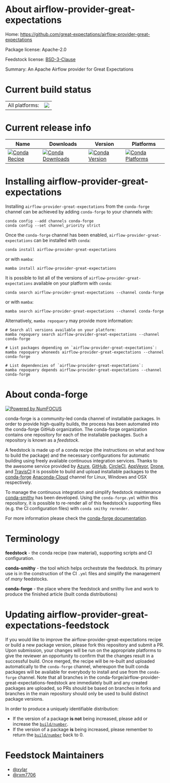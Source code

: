 About airflow-provider-great-expectations
=========================================

Home: https://github.com/great-expectations/airflow-provider-great-expectations

Package license: Apache-2.0

Feedstock license: [BSD-3-Clause](https://github.com/conda-forge/airflow-provider-great-expectations-feedstock/blob/main/LICENSE.txt)

Summary: An Apache Airflow provider for Great Expectations

Current build status
====================


<table><tr><td>All platforms:</td>
    <td>
      <a href="https://dev.azure.com/conda-forge/feedstock-builds/_build/latest?definitionId=18174&branchName=main">
        <img src="https://dev.azure.com/conda-forge/feedstock-builds/_apis/build/status/airflow-provider-great-expectations-feedstock?branchName=main">
      </a>
    </td>
  </tr>
</table>

Current release info
====================

| Name | Downloads | Version | Platforms |
| --- | --- | --- | --- |
| [![Conda Recipe](https://img.shields.io/badge/recipe-airflow--provider--great--expectations-green.svg)](https://anaconda.org/conda-forge/airflow-provider-great-expectations) | [![Conda Downloads](https://img.shields.io/conda/dn/conda-forge/airflow-provider-great-expectations.svg)](https://anaconda.org/conda-forge/airflow-provider-great-expectations) | [![Conda Version](https://img.shields.io/conda/vn/conda-forge/airflow-provider-great-expectations.svg)](https://anaconda.org/conda-forge/airflow-provider-great-expectations) | [![Conda Platforms](https://img.shields.io/conda/pn/conda-forge/airflow-provider-great-expectations.svg)](https://anaconda.org/conda-forge/airflow-provider-great-expectations) |

Installing airflow-provider-great-expectations
==============================================

Installing `airflow-provider-great-expectations` from the `conda-forge` channel can be achieved by adding `conda-forge` to your channels with:

```
conda config --add channels conda-forge
conda config --set channel_priority strict
```

Once the `conda-forge` channel has been enabled, `airflow-provider-great-expectations` can be installed with `conda`:

```
conda install airflow-provider-great-expectations
```

or with `mamba`:

```
mamba install airflow-provider-great-expectations
```

It is possible to list all of the versions of `airflow-provider-great-expectations` available on your platform with `conda`:

```
conda search airflow-provider-great-expectations --channel conda-forge
```

or with `mamba`:

```
mamba search airflow-provider-great-expectations --channel conda-forge
```

Alternatively, `mamba repoquery` may provide more information:

```
# Search all versions available on your platform:
mamba repoquery search airflow-provider-great-expectations --channel conda-forge

# List packages depending on `airflow-provider-great-expectations`:
mamba repoquery whoneeds airflow-provider-great-expectations --channel conda-forge

# List dependencies of `airflow-provider-great-expectations`:
mamba repoquery depends airflow-provider-great-expectations --channel conda-forge
```


About conda-forge
=================

[![Powered by
NumFOCUS](https://img.shields.io/badge/powered%20by-NumFOCUS-orange.svg?style=flat&colorA=E1523D&colorB=007D8A)](https://numfocus.org)

conda-forge is a community-led conda channel of installable packages.
In order to provide high-quality builds, the process has been automated into the
conda-forge GitHub organization. The conda-forge organization contains one repository
for each of the installable packages. Such a repository is known as a *feedstock*.

A feedstock is made up of a conda recipe (the instructions on what and how to build
the package) and the necessary configurations for automatic building using freely
available continuous integration services. Thanks to the awesome service provided by
[Azure](https://azure.microsoft.com/en-us/services/devops/), [GitHub](https://github.com/),
[CircleCI](https://circleci.com/), [AppVeyor](https://www.appveyor.com/),
[Drone](https://cloud.drone.io/welcome), and [TravisCI](https://travis-ci.com/)
it is possible to build and upload installable packages to the
[conda-forge](https://anaconda.org/conda-forge) [Anaconda-Cloud](https://anaconda.org/)
channel for Linux, Windows and OSX respectively.

To manage the continuous integration and simplify feedstock maintenance
[conda-smithy](https://github.com/conda-forge/conda-smithy) has been developed.
Using the ``conda-forge.yml`` within this repository, it is possible to re-render all of
this feedstock's supporting files (e.g. the CI configuration files) with ``conda smithy rerender``.

For more information please check the [conda-forge documentation](https://conda-forge.org/docs/).

Terminology
===========

**feedstock** - the conda recipe (raw material), supporting scripts and CI configuration.

**conda-smithy** - the tool which helps orchestrate the feedstock.
                   Its primary use is in the construction of the CI ``.yml`` files
                   and simplify the management of *many* feedstocks.

**conda-forge** - the place where the feedstock and smithy live and work to
                  produce the finished article (built conda distributions)


Updating airflow-provider-great-expectations-feedstock
======================================================

If you would like to improve the airflow-provider-great-expectations recipe or build a new
package version, please fork this repository and submit a PR. Upon submission,
your changes will be run on the appropriate platforms to give the reviewer an
opportunity to confirm that the changes result in a successful build. Once
merged, the recipe will be re-built and uploaded automatically to the
`conda-forge` channel, whereupon the built conda packages will be available for
everybody to install and use from the `conda-forge` channel.
Note that all branches in the conda-forge/airflow-provider-great-expectations-feedstock are
immediately built and any created packages are uploaded, so PRs should be based
on branches in forks and branches in the main repository should only be used to
build distinct package versions.

In order to produce a uniquely identifiable distribution:
 * If the version of a package **is not** being increased, please add or increase
   the [``build/number``](https://docs.conda.io/projects/conda-build/en/latest/resources/define-metadata.html#build-number-and-string).
 * If the version of a package **is** being increased, please remember to return
   the [``build/number``](https://docs.conda.io/projects/conda-build/en/latest/resources/define-metadata.html#build-number-and-string)
   back to 0.

Feedstock Maintainers
=====================

* [@xylar](https://github.com/xylar/)
* [@rxm7706](https://github.com/rxm7706/)

